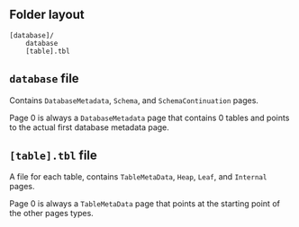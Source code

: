 ﻿## Folder layout

```
[database]/
    database
    [table].tbl
```

## `database` file

Contains `DatabaseMetadata`, `Schema`, and `SchemaContinuation` pages.

Page 0 is always a `DatabaseMetadata` page that contains 0 tables and points to the actual first database metadata page.

## `[table].tbl` file

A file for each table, contains `TableMetaData`, `Heap`, `Leaf`, and `Internal` pages.

Page 0 is always a `TableMetaData` page that points at the starting point of the other pages types.